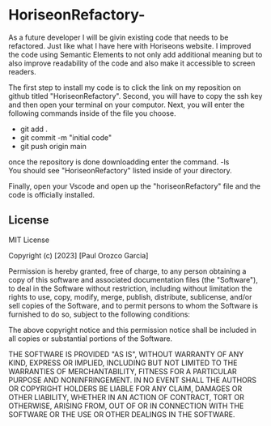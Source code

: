 # HoriseonRefactory-

As a future developer I will be givin existing code that needs to be refactored. Just like what I have here with Horiseons website. I improved the code using Semantic Elements to not only add additional meaning but to also improve readability of the code and also make it accessible to screen readers. 

The first step to install my code is to click the link on my reposition on github titled "HoriseonRefactory".
 Second, you will have to copy the ssh key and then open your terminal on your computor. 
 Next, you will enter the following commands inside of the file you choose. 
 - git add .
 - git commit -m "initial code"
 - git push origin main
 
 once the repository is done downloadding enter the command.
 -ls  
 You should see "HoriseonRefactory" listed inside of your directory.

 Finally, open your Vscode and open up the "horiseonRefactory" file and the code is officially installed.

 ## License
 MIT License

Copyright (c) [2023] [Paul Orozco Garcia]

Permission is hereby granted, free of charge, to any person obtaining a copy
of this software and associated documentation files (the "Software"), to deal
in the Software without restriction, including without limitation the rights
to use, copy, modify, merge, publish, distribute, sublicense, and/or sell
copies of the Software, and to permit persons to whom the Software is
furnished to do so, subject to the following conditions:

The above copyright notice and this permission notice shall be included in all
copies or substantial portions of the Software.

THE SOFTWARE IS PROVIDED "AS IS", WITHOUT WARRANTY OF ANY KIND, EXPRESS OR
IMPLIED, INCLUDING BUT NOT LIMITED TO THE WARRANTIES OF MERCHANTABILITY,
FITNESS FOR A PARTICULAR PURPOSE AND NONINFRINGEMENT. IN NO EVENT SHALL THE
AUTHORS OR COPYRIGHT HOLDERS BE LIABLE FOR ANY CLAIM, DAMAGES OR OTHER
LIABILITY, WHETHER IN AN ACTION OF CONTRACT, TORT OR OTHERWISE, ARISING FROM,
OUT OF OR IN CONNECTION WITH THE SOFTWARE OR THE USE OR OTHER DEALINGS IN THE
SOFTWARE.
